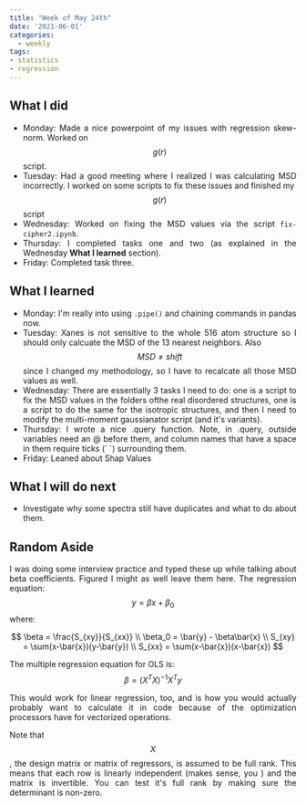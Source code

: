 ```yaml
---
title: "Week of May 24th"
date: '2021-06-01'
categories:
  - weekly
tags:
- statistics
- regression
---
```

<div style="text-align: justify">

## What I did
- Monday: Made a nice powerpoint of my issues with regression skew-norm. Worked on $$g(r)$$ script.
- Tuesday: Had a good meeting where I realized I was calculating MSD incorrectly. I worked on some scripts to fix these issues and finished my $$g(r)$$ script
- Wednesday: Worked on fixing the MSD values via the script `fix-cipher2.ipynb`.
- Thursday: I completed tasks one and two (as explained in the Wednesday **What I learned** section). 
- Friday: Completed task three. 

## What I learned 
- Monday: I'm really into using `.pipe()` and chaining commands in pandas now.
- Tuesday: Xanes is not sensitive to the whole 516 atom structure so I should only calcuate the MSD of the 13 nearest neighbors. Also $$MSD \neq shift$$ since I changed my methodology, so I have to recalcate all those MSD values as well.
- Wednesday: There are essentially 3 tasks I need to do: one is a script to fix the MSD values in the folders ofthe real disordered structures, one is a script to do the same for the isotropic structures, and then I need to modify the multi-moment gaussianator script (and it's variants).
- Thursday: I wrote a nice .query function. Note, in .query, outside variables need an @ before them, and column names that have a space in them require ticks (\` \`) surrounding them.
- Friday: Leaned about Shap Values

## What I will do next
- Investigate why some spectra still have duplicates and what to do about them.

## Random Aside
I was doing some interview practice and typed these up while talking about beta coefficients. Figured I might as well leave them here.
The regression equation:
$$ y=\beta x + \beta_0 $$
where: 

$$ 
\beta = \frac{S_{xy}}{S_{xx}} \\
\beta_0 = \bar{y} - \beta\bar{x} \\
S_{xy} = \sum(x-\bar{x})(y-\bar{y}) \\
S_{xx} = \sum(x-\bar{x})(x-\bar{x}) 
$$

The multiple regression equation for OLS is:
$$\beta = (X^T X)^{-1}X^T y$$

This would work for linear regression, too, and is how you would actually probably want to calculate it in code because of the optimization processors have for vectorized operations.

Note that $$X$$, the design matrix or matrix of regressors, is assumed to be full rank. This means that each row is linearly independent (makes sense, you ) and the matrix is invertible. You can test it's full rank by making sure the determinant is non-zero.

</div>
